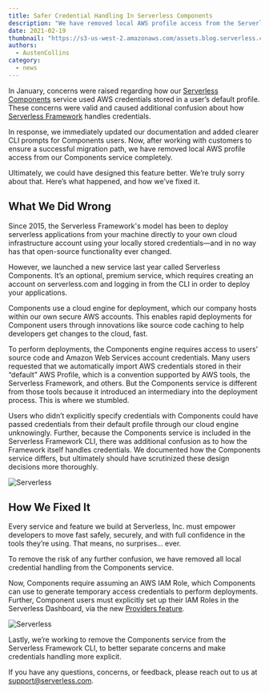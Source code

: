 ```yaml
---
title: Safer Credential Handling In Serverless Components
description: "We have removed local AWS profile access from the Serverless Components service completely"
date: 2021-02-19
thumbnail: "https://s3-us-west-2.amazonaws.com/assets.blog.serverless.com/components-aws-profiles/blog-thumbnail-safer-components.png"
authors:
  - AustenCollins
category:
  - news
---
```



In January, concerns were raised regarding how our [Serverless Components](https://github.com/serverless/components) service used AWS credentials stored in a user’s default profile. These concerns were valid and caused additional confusion about how [Serverless Framework](https://github.com/serverless/serverless) handles credentials.

In response, we immediately updated our documentation and added clearer CLI prompts for Components users.  Now, after working with customers to ensure a successful migration path, we have removed local AWS profile access from our Components service completely.

Ultimately, we could have designed this feature better.  We’re truly sorry about that.  Here’s what happened, and how we’ve fixed it.

## What We Did Wrong

Since 2015, the Serverless Framework's model has been to deploy serverless applications from your machine directly to your own cloud infrastructure account using your locally stored credentials—and in no way has that open-source functionality ever changed.

However, we launched a new service last year called Serverless Components.  It’s an optional, premium service, which requires creating an account on serverless.com and logging in from the CLI in order to deploy your applications.

Components use a cloud engine for deployment, which our company hosts within our own secure AWS accounts.  This enables rapid deployments for Component users through innovations like source code caching to help developers get changes to the cloud, fast.

To perform deployments, the Components engine requires access to users' source code and Amazon Web Services account credentials. Many users requested that we automatically import AWS credentials stored in their “default” AWS Profile, which is a convention supported by AWS tools, the Serverless Framework, and others.  But the Components service is different from those tools because it introduced an intermediary into the deployment process. This is where we stumbled.

Users who didn’t explicitly specify credentials with Components could have passed credentials from their default profile through our cloud engine unknowingly. Further, because the Components service is included in the Serverless Framework CLI, there was additional confusion as to how the Framework itself handles credentials. We documented how the Components service differs, but ultimately should have scrutinized these design decisions more thoroughly.

![Serverless](https://s3-us-west-2.amazonaws.com/assets.blog.serverless.com/components-aws-profiles/components-screenshot-1.png)

## How We Fixed It

Every service and feature we build at Serverless, Inc. must empower developers to move fast safely, securely, and with full confidence in the tools they’re using. That means, no surprises... ever.

To remove the risk of any further confusion, we have removed all local credential handling from the Components service.

Now, Components require assuming an AWS IAM Role, which Components can use to generate temporary access credentials to perform deployments.  Further, Component users must explicitly set up their IAM Roles in the Serverless Dashboard, via the new [Providers feature](https://www.serverless.com/framework/docs/guides/providers/).

![Serverless](https://s3-us-west-2.amazonaws.com/assets.blog.serverless.com/components-aws-profiles/components-screenshot-2.png)

Lastly, we’re working to remove the Components service from the Serverless Framework CLI, to better separate concerns and make credentials handling more explicit.

If you have any questions, concerns, or feedback, please reach out to us at support@serverless.com.
